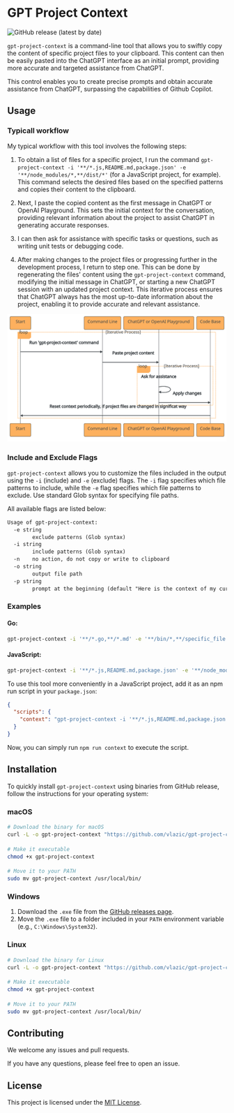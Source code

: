 # GPT Project Context

![GitHub release (latest by date)](https://img.shields.io/github/v/release/vlazic/gpt-project-context)

`gpt-project-context` is a command-line tool that allows you to swiftly copy the content of specific project files to your clipboard. This content can then be easily pasted into the ChatGPT interface as an initial prompt, providing more accurate and targeted assistance from ChatGPT.

This control enables you to create precise prompts and obtain accurate assistance from ChatGPT, surpassing the capabilities of Github Copilot.

## Usage

### Typicall workflow

My typical workflow with this tool involves the following steps:

1. To obtain a list of files for a specific project, I run the command `gpt-project-context -i '**/*.js,README.md,package.json' -e '**/node_modules/*,**/dist/*'` (for a JavaScript project, for example). This command selects the desired files based on the specified patterns and copies their content to the clipboard.

2. Next, I paste the copied content as the first message in ChatGPT or OpenAI Playground. This sets the initial context for the conversation, providing relevant information about the project to assist ChatGPT in generating accurate responses.

3. I can then ask for assistance with specific tasks or questions, such as writing unit tests or debugging code.

4. After making changes to the project files or progressing further in the development process, I return to step one. This can be done by regenerating the files' content using the `gpt-project-context` command, modifying the initial message in ChatGPT, or starting a new ChatGPT session with an updated project context. This iterative process ensures that ChatGPT always has the most up-to-date information about the project, enabling it to provide accurate and relevant assistance.

![Sequence Diagram](.github/docs/workflow-sequence-diagram.svg)

### Include and Exclude Flags

`gpt-project-context` allows you to customize the files included in the output using the `-i` (include) and `-e` (exclude) flags. The `-i` flag specifies which file patterns to include, while the `-e` flag specifies which file patterns to exclude. Use standard Glob syntax for specifying file paths.

All available flags are listed below:

```txt
Usage of gpt-project-context:
  -e string
        exclude patterns (Glob syntax)
  -i string
        include patterns (Glob syntax)
  -n    no action, do not copy or write to clipboard
  -o string
        output file path
  -p string
        prompt at the beginning (default "Here is the context of my current project. Just respond with 'OK' and wait for the instructions:")
```

### Examples

#### Go:

```sh
gpt-project-context -i '**/*.go,**/*.md' -e '**/bin/*,**/specific_file.go'
```

#### JavaScript:

```sh
gpt-project-context -i '**/*.js,README.md,package.json' -e '**/node_modules/*,**/dist/*'
```

To use this tool more conveniently in a JavaScript project, add it as an npm run script in your `package.json`:

```json
{
  "scripts": {
    "context": "gpt-project-context -i '**/*.js,README.md,package.json' -e '**/node_modules/*,**/dist/*'"
  }
}
```

Now, you can simply run `npm run context` to execute the script.

## Installation

To quickly install `gpt-project-context` using binaries from GitHub release, follow the instructions for your operating system:

### macOS

```sh
# Download the binary for macOS
curl -L -o gpt-project-context "https://github.com/vlazic/gpt-project-context/releases/download/v1.0.4/gpt-project-context-macos"

# Make it executable
chmod +x gpt-project-context

# Move it to your PATH
sudo mv gpt-project-context /usr/local/bin/
```

### Windows

1. Download the `.exe` file from the [GitHub releases page](https://github.com/vlazic/gpt-project-context/releases).
2. Move the `.exe` file to a folder included in your `PATH` environment variable (e.g., `C:\Windows\System32`).

### Linux

```sh
# Download the binary for Linux
curl -L -o gpt-project-context "https://github.com/vlazic/gpt-project-context/releases/download/v1.0.4/gpt-project-context-linux"

# Make it executable
chmod +x gpt-project-context

# Move it to your PATH
sudo mv gpt-project-context /usr/local/bin/
```

## Contributing

We welcome any issues and pull requests.

If you have any questions, please feel free to open an issue.

## License

This project is licensed under the [MIT License](LICENSE).
